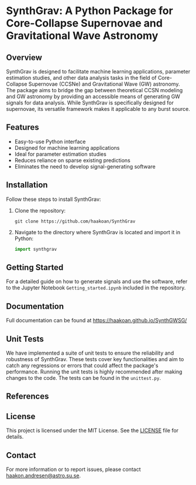 
# SynthGrav: A Python Package for Core-Collapse Supernovae and Gravitational Wave Astronomy

## Overview
SynthGrav is designed to facilitate machine learning applications, parameter estimation studies, and other data analysis tasks in the field of Core-Collapse Supernovae (CCSNe) and Gravitational Wave (GW) astronomy. 
The package aims to bridge the gap between theoretical CCSN modeling and GW astronomy by providing an accessible means of generating GW signals for data analysis. 
While SynthGrav is specifically designed for supernovae, its versatile framework makes it applicable to any burst source.


## Features

- Easy-to-use Python interface
- Designed for machine learning applications
- Ideal for parameter estimation studies
- Reduces reliance on sparse existing predictions
- Eliminates the need to develop signal-generating software

## Installation

Follow these steps to install SynthGrav:

1. Clone the repository:
    ```
    git clone https://github.com/haakoan/SynthGrav
    ```
2. Navigate to the directory where SynthGrav is located and import it in Python:
    ```python
    import synthgrav
    ```

## Getting Started

For a detailed guide on how to generate signals and use the software, refer to the Jupyter Notebook `Getting_started.ipynb` included in the repository.

## Documentation
Full documentation can be found at https://haakoan.github.io/SynthGWSG/

## Unit Tests

We have implemented a suite of unit tests to ensure the reliability and robustness of SynthGrav. 
These tests cover key functionalities and aim to catch any regressions or errors that could affect the package's performance. 
Running the unit tests is highly recommended after making changes to the code. The tests can be found in the `unittest.py`.




## References

## License

This project is licensed under the MIT License. See the [LICENSE](LICENSE) file for details.

## Contact

For more information or to report issues, please contact haakon.andresen@astro.su.se.
